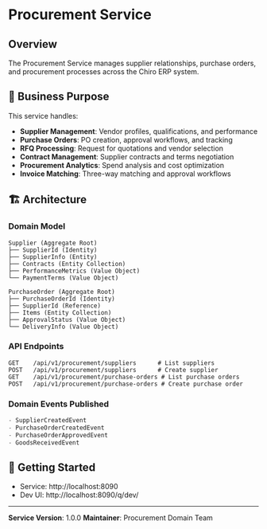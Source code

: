 # Procurement Service

## Overview

The Procurement Service manages supplier relationships, purchase orders, and procurement processes across the Chiro ERP system.

## 🎯 Business Purpose

This service handles:

-   **Supplier Management**: Vendor profiles, qualifications, and performance
-   **Purchase Orders**: PO creation, approval workflows, and tracking
-   **RFQ Processing**: Request for quotations and vendor selection
-   **Contract Management**: Supplier contracts and terms negotiation
-   **Procurement Analytics**: Spend analysis and cost optimization
-   **Invoice Matching**: Three-way matching and approval workflows

## 🏗️ Architecture

### Domain Model

```
Supplier (Aggregate Root)
├── SupplierId (Identity)
├── SupplierInfo (Entity)
├── Contracts (Entity Collection)
├── PerformanceMetrics (Value Object)
└── PaymentTerms (Value Object)

PurchaseOrder (Aggregate Root)
├── PurchaseOrderId (Identity)
├── SupplierId (Reference)
├── Items (Entity Collection)
├── ApprovalStatus (Value Object)
└── DeliveryInfo (Value Object)
```

### API Endpoints

```
GET    /api/v1/procurement/suppliers      # List suppliers
POST   /api/v1/procurement/suppliers      # Create supplier
GET    /api/v1/procurement/purchase-orders # List purchase orders
POST   /api/v1/procurement/purchase-orders # Create purchase order
```

### Domain Events Published

```kotlin
- SupplierCreatedEvent
- PurchaseOrderCreatedEvent
- PurchaseOrderApprovedEvent
- GoodsReceivedEvent
```

## 🚀 Getting Started

-   Service: http://localhost:8090
-   Dev UI: http://localhost:8090/q/dev/

---

**Service Version**: 1.0.0
**Maintainer**: Procurement Domain Team
